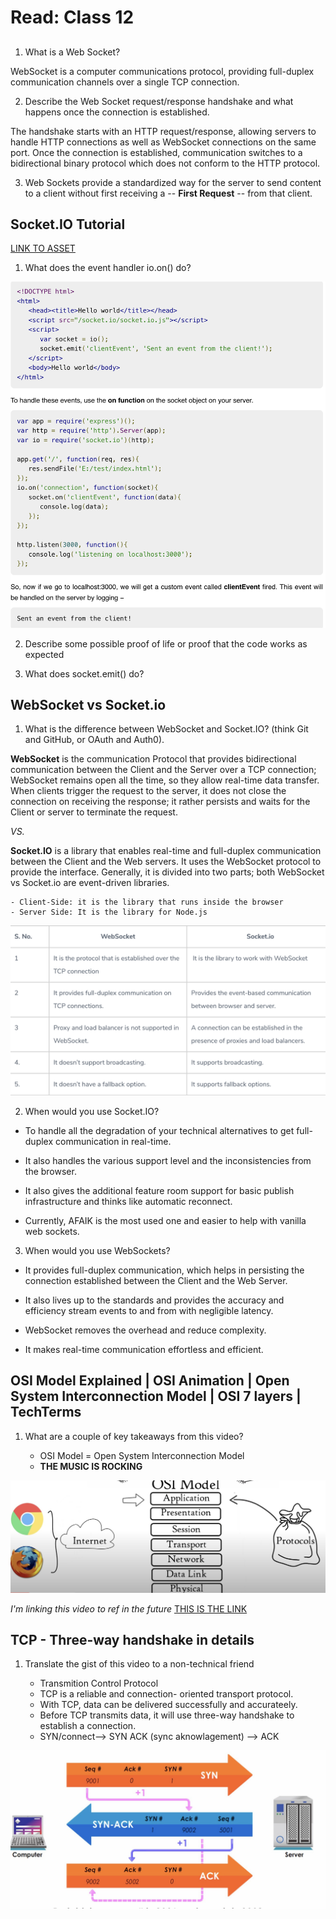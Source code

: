 # Read: Class 12

## 

1. What is a Web Socket?

WebSocket is a computer communications protocol, providing full-duplex communication channels over a single TCP connection. 

2. Describe the Web Socket request/response handshake and what happens once the connection is established.

The handshake starts with an HTTP request/response, allowing servers to handle HTTP connections as well as WebSocket connections on the same port. Once the connection is established, communication switches to a bidirectional binary protocol which does not conform to the HTTP protocol.

3. Web Sockets provide a standardized way for the server to send content to a client without first receiving a -- **First Request** -- from that client.



## Socket.IO Tutorial

[LINK TO ASSET](https://www.tutorialspoint.com/socket.io/socket.io_event_handling.htm)

1. What does the event handler io.on() do?

![img](/assets/401-imgs/ioon.png)

2. Describe some possible proof of life or proof that the code works as expected

3. What does socket.emit() do?

## WebSocket vs Socket.io


1. What is the difference between WebSocket and Socket.IO? (think Git and GitHub, or OAuth and Auth0).

**WebSocket** is the communication Protocol that provides bidirectional communication between the Client and the Server over a TCP connection; WebSocket remains open all the time, so they allow real-time data transfer. When clients trigger the request to the server, it does not close the connection on receiving the response; it rather persists and waits for the Client or server to terminate the request.

*VS.*

**Socket.IO** is a library that enables real-time and full-duplex communication between the Client and the Web servers. It uses the WebSocket protocol to provide the interface. Generally, it is divided into two parts; both WebSocket vs Socket.io are event-driven libraries.

    - Client-Side: it is the library that runs inside the browser
    - Server Side: It is the library for Node.js

![img](/assets/401-imgs/socketcomp.png)

2. When would you use Socket.IO?

- To handle all the degradation of your technical alternatives to get full-duplex communication in real-time.

- It also handles the various support level and the inconsistencies from the browser.

- It also gives the additional feature room support for basic publish infrastructure and thinks like automatic reconnect.

- Currently, AFAIK is the most used one and easier to help with vanilla web sockets.

3. When would you use WebSockets?

- It provides full-duplex communication, which helps in persisting the connection established between the Client and the Web Server.

- It also lives up to the standards and provides the accuracy and efficiency stream events to and from with negligible latency.

- WebSocket removes the overhead and reduce complexity.

- It makes real-time communication effortless and efficient.

## OSI Model Explained | OSI Animation | Open System Interconnection Model | OSI 7 layers | TechTerms

1. What are a couple of key takeaways from this video?

    - OSI Model = Open System Interconnection Model
    - **THE MUSIC IS ROCKING**

![img](/assets/401-imgs/OSIMODEL.png)

*I'm linking this video to ref in the future*
[THIS IS THE LINK](https://www.youtube.com/watch?v=vv4y_uOneC0)

## TCP - Three-way handshake in details

1. Translate the gist of this video to a non-technical friend

    - Transmition Control Protocol
    - TCP is a reliable and connection- oriented transport protocol.
    - With TCP, data can be delivered successfully and accurateely.
    - Before TCP transmits data, it will use three-way handshake to establish a connection.
    - SYN/connect--> SYN ACK (sync aknowlagement) --> ACK 

![img](/assets/401-imgs/syn-ack.png)